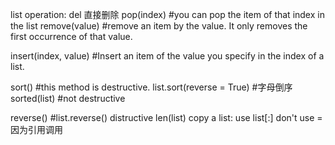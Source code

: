 list operation:
del 直接删除
pop(index) #you can pop the item of that index in the list
remove(value) #remove an item by the value. It only removes the first occurrence of that value.

insert(index, value) #Insert an item of the value you specify in the index of a list.

sort() #this method is destructive.
list.sort(reverse = True) #字母倒序
sorted(list) #not destructive

reverse() #list.reverse() distructive
len(list)
copy a list: use list[:] don't use =
因为引用调用

